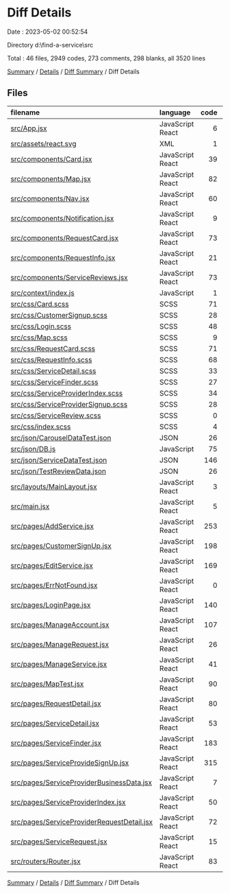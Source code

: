 # Diff Details

Date : 2023-05-02 00:52:54

Directory d:\\find-a-service\\src

Total : 46 files,  2949 codes, 273 comments, 298 blanks, all 3520 lines

[Summary](results.md) / [Details](details.md) / [Diff Summary](diff.md) / Diff Details

## Files
| filename | language | code | comment | blank | total |
| :--- | :--- | ---: | ---: | ---: | ---: |
| [src/App.jsx](/src/App.jsx) | JavaScript React | 6 | 9 | 3 | 18 |
| [src/assets/react.svg](/src/assets/react.svg) | XML | 1 | 0 | 0 | 1 |
| [src/components/Card.jsx](/src/components/Card.jsx) | JavaScript React | 39 | 6 | 5 | 50 |
| [src/components/Map.jsx](/src/components/Map.jsx) | JavaScript React | 82 | 14 | 16 | 112 |
| [src/components/Nav.jsx](/src/components/Nav.jsx) | JavaScript React | 60 | 7 | 1 | 68 |
| [src/components/Notification.jsx](/src/components/Notification.jsx) | JavaScript React | 9 | 0 | 1 | 10 |
| [src/components/RequestCard.jsx](/src/components/RequestCard.jsx) | JavaScript React | 73 | 3 | 7 | 83 |
| [src/components/RequestInfo.jsx](/src/components/RequestInfo.jsx) | JavaScript React | 21 | 1 | 2 | 24 |
| [src/components/ServiceReviews.jsx](/src/components/ServiceReviews.jsx) | JavaScript React | 73 | 2 | 5 | 80 |
| [src/context/index.js](/src/context/index.js) | JavaScript | 1 | 1 | 2 | 4 |
| [src/css/Card.scss](/src/css/Card.scss) | SCSS | 71 | 15 | 12 | 98 |
| [src/css/CustomerSignup.scss](/src/css/CustomerSignup.scss) | SCSS | 28 | 0 | 6 | 34 |
| [src/css/Login.scss](/src/css/Login.scss) | SCSS | 48 | 1 | 6 | 55 |
| [src/css/Map.scss](/src/css/Map.scss) | SCSS | 9 | 0 | 2 | 11 |
| [src/css/RequestCard.scss](/src/css/RequestCard.scss) | SCSS | 71 | 15 | 12 | 98 |
| [src/css/RequestInfo.scss](/src/css/RequestInfo.scss) | SCSS | 68 | 0 | 14 | 82 |
| [src/css/ServiceDetail.scss](/src/css/ServiceDetail.scss) | SCSS | 33 | 1 | 5 | 39 |
| [src/css/ServiceFinder.scss](/src/css/ServiceFinder.scss) | SCSS | 27 | 4 | 5 | 36 |
| [src/css/ServiceProviderIndex.scss](/src/css/ServiceProviderIndex.scss) | SCSS | 34 | 0 | 9 | 43 |
| [src/css/ServiceProviderSignup.scss](/src/css/ServiceProviderSignup.scss) | SCSS | 28 | 0 | 6 | 34 |
| [src/css/ServiceReview.scss](/src/css/ServiceReview.scss) | SCSS | 0 | 0 | 1 | 1 |
| [src/css/index.scss](/src/css/index.scss) | SCSS | 4 | 3 | 1 | 8 |
| [src/json/CarouselDataTest.json](/src/json/CarouselDataTest.json) | JSON | 26 | 0 | 1 | 27 |
| [src/json/DB.js](/src/json/DB.js) | JavaScript | 75 | 6 | 6 | 87 |
| [src/json/ServiceDataTest.json](/src/json/ServiceDataTest.json) | JSON | 146 | 0 | 1 | 147 |
| [src/json/TestReviewData.json](/src/json/TestReviewData.json) | JSON | 26 | 0 | 1 | 27 |
| [src/layouts/MainLayout.jsx](/src/layouts/MainLayout.jsx) | JavaScript React | 3 | 1 | 2 | 6 |
| [src/main.jsx](/src/main.jsx) | JavaScript React | 5 | 0 | 2 | 7 |
| [src/pages/AddService.jsx](/src/pages/AddService.jsx) | JavaScript React | 253 | 8 | 14 | 275 |
| [src/pages/CustomerSignUp.jsx](/src/pages/CustomerSignUp.jsx) | JavaScript React | 198 | 24 | 23 | 245 |
| [src/pages/EditService.jsx](/src/pages/EditService.jsx) | JavaScript React | 169 | 7 | 11 | 187 |
| [src/pages/ErrNotFound.jsx](/src/pages/ErrNotFound.jsx) | JavaScript React | 0 | 0 | 1 | 1 |
| [src/pages/LoginPage.jsx](/src/pages/LoginPage.jsx) | JavaScript React | 140 | 12 | 12 | 164 |
| [src/pages/ManageAccount.jsx](/src/pages/ManageAccount.jsx) | JavaScript React | 107 | 8 | 5 | 120 |
| [src/pages/ManageRequest.jsx](/src/pages/ManageRequest.jsx) | JavaScript React | 26 | 2 | 3 | 31 |
| [src/pages/ManageService.jsx](/src/pages/ManageService.jsx) | JavaScript React | 41 | 10 | 5 | 56 |
| [src/pages/MapTest.jsx](/src/pages/MapTest.jsx) | JavaScript React | 90 | 6 | 15 | 111 |
| [src/pages/RequestDetail.jsx](/src/pages/RequestDetail.jsx) | JavaScript React | 80 | 4 | 4 | 88 |
| [src/pages/ServiceDetail.jsx](/src/pages/ServiceDetail.jsx) | JavaScript React | 53 | 1 | 4 | 58 |
| [src/pages/ServiceFinder.jsx](/src/pages/ServiceFinder.jsx) | JavaScript React | 183 | 51 | 22 | 256 |
| [src/pages/ServiceProvideSignUp.jsx](/src/pages/ServiceProvideSignUp.jsx) | JavaScript React | 315 | 31 | 25 | 371 |
| [src/pages/ServiceProviderBusinessData.jsx](/src/pages/ServiceProviderBusinessData.jsx) | JavaScript React | 7 | 0 | 2 | 9 |
| [src/pages/ServiceProviderIndex.jsx](/src/pages/ServiceProviderIndex.jsx) | JavaScript React | 50 | 1 | 3 | 54 |
| [src/pages/ServiceProviderRequestDetail.jsx](/src/pages/ServiceProviderRequestDetail.jsx) | JavaScript React | 72 | 2 | 6 | 80 |
| [src/pages/ServiceRequest.jsx](/src/pages/ServiceRequest.jsx) | JavaScript React | 15 | 15 | 6 | 36 |
| [src/routers/Router.jsx](/src/routers/Router.jsx) | JavaScript React | 83 | 2 | 3 | 88 |

[Summary](results.md) / [Details](details.md) / [Diff Summary](diff.md) / Diff Details